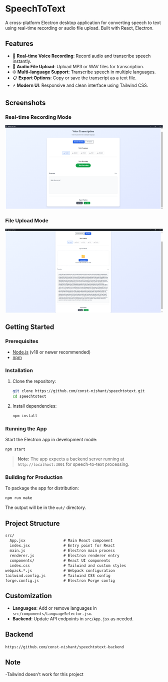 # SpeechToText

A cross-platform Electron desktop application for converting speech to text using real-time recording or audio file upload. Built with React, Electron.

## Features

- 🎤 **Real-time Voice Recording**: Record audio and transcribe speech instantly.
- 📁 **Audio File Upload**: Upload MP3 or WAV files for transcription.
- 🌐 **Multi-language Support**: Transcribe speech in multiple languages.
- 📋 **Export Options**: Copy or save the transcript as a text file.
- ⚡ **Modern UI**: Responsive and clean interface using Tailwind CSS.

## Screenshots

### Real-time Recording Mode

![Real-time Recording](./assets/image.png)

### File Upload Mode

![File Upload](./assets/preview.png)

## Getting Started

### Prerequisites

- [Node.js](https://nodejs.org/) (v18 or newer recommended)
- [npm](https://www.npmjs.com/)

### Installation

1. Clone the repository:

   ```sh
   git clone https://github.com/const-nishant/speechtotext.git
   cd speechtotext
   ```

2. Install dependencies:
   ```sh
   npm install
   ```

### Running the App

Start the Electron app in development mode:

```sh
npm start
```

> **Note:** The app expects a backend server running at `http://localhost:3001` for speech-to-text processing.

### Building for Production

To package the app for distribution:

```sh
npm run make
```

The output will be in the `out/` directory.

## Project Structure

```
src/
  App.jsx                 # Main React component
  index.jsx               # Entry point for React
  main.js                 # Electron main process
  renderer.js             # Electron renderer entry
  components/             # React UI components
  index.css               # Tailwind and custom styles
webpack.*.js              # Webpack configuration
tailwind.config.js        # Tailwind CSS config
forge.config.js           # Electron Forge config
```

## Customization

- **Languages**: Add or remove languages in `src/components/LanguageSelector.jsx`.
- **Backend**: Update API endpoints in `src/App.jsx` as needed.

## Backend

`https://github.com/const-nishant/speechtotext-backend`

## Note

-Tailwind doesn't work for this project
